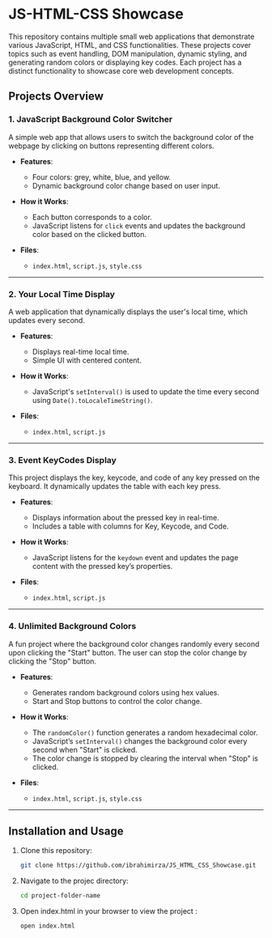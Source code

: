 # JS-HTML-CSS Showcase

This repository contains multiple small web applications that demonstrate various JavaScript, HTML, and CSS functionalities. These projects cover topics such as event handling, DOM manipulation, dynamic styling, and generating random colors or displaying key codes. Each project has a distinct functionality to showcase core web development concepts.

## Projects Overview

### 1. **JavaScript Background Color Switcher**

A simple web app that allows users to switch the background color of the webpage by clicking on buttons representing different colors.

- **Features**: 
  - Four colors: grey, white, blue, and yellow.
  - Dynamic background color change based on user input.
  
- **How it Works**:
  - Each button corresponds to a color.
  - JavaScript listens for `click` events and updates the background color based on the clicked button.

- **Files**: 
  - `index.html`, `script.js`, `style.css`

---

### 2. **Your Local Time Display**

A web application that dynamically displays the user's local time, which updates every second.

- **Features**: 
  - Displays real-time local time.
  - Simple UI with centered content.
  
- **How it Works**:
  - JavaScript's `setInterval()` is used to update the time every second using `Date().toLocaleTimeString()`.

- **Files**: 
  - `index.html`, `script.js`

---

### 3. **Event KeyCodes Display**

This project displays the key, keycode, and code of any key pressed on the keyboard. It dynamically updates the table with each key press.

- **Features**: 
  - Displays information about the pressed key in real-time.
  - Includes a table with columns for Key, Keycode, and Code.
  
- **How it Works**:
  - JavaScript listens for the `keydown` event and updates the page content with the pressed key’s properties.

- **Files**: 
  - `index.html`, `script.js`

---

### 4. **Unlimited Background Colors**

A fun project where the background color changes randomly every second upon clicking the "Start" button. The user can stop the color change by clicking the "Stop" button.

- **Features**: 
  - Generates random background colors using hex values.
  - Start and Stop buttons to control the color change.
  
- **How it Works**:
  - The `randomColor()` function generates a random hexadecimal color.
  - JavaScript’s `setInterval()` changes the background color every second when "Start" is clicked.
  - The color change is stopped by clearing the interval when "Stop" is clicked.

- **Files**: 
  - `index.html`, `script.js`, `style.css`

---

## Installation and Usage

1. Clone this repository:
   ```bash
   git clone https://github.com/ibrahimirza/JS_HTML_CSS_Showcase.git

2. Navigate to the projec directory:
   ```bash
   cd project-folder-name

3. Open index.html in your browser to view the project :
    ```bash
    open index.html
